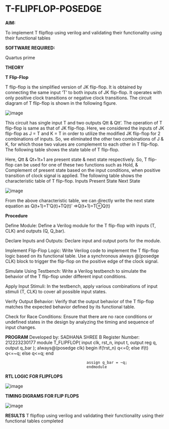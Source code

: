 # T-FLIPFLOP-POSEDGE

**AIM:**

To implement  T flipflop using verilog and validating their functionality using their functional tables

**SOFTWARE REQUIRED:**

Quartus prime

**THEORY**

**T Flip-Flop**

T flip-flop is the simplified version of JK flip-flop. It is obtained by connecting the same input ‘T’ to both inputs of JK flip-flop. It operates with only positive clock transitions or negative clock transitions. The circuit diagram of T flip-flop is shown in the following figure.

![image](https://github.com/naavaneetha/T-FLIPFLOP-POSEDGE/assets/154305477/458a68fe-2d08-4a9d-ac4f-7ae0480ce0bd)

 
This circuit has single input T and two outputs Qtt & Qtt’. The operation of T flip-flop is same as that of JK flip-flop. Here, we considered the inputs of JK flip-flop as J = T and K = T in order to utilize the modified JK flip-flop for 2 combinations of inputs. So, we eliminated the other two combinations of J & K, for which those two values are complement to each other in T flip-flop. The following table shows the state table of T flip-flop.

Here, Qtt & Qt+1t+1 are present state & next state respectively. So, T flip-flop can be used for one of these two functions such as Hold, & Complement of present state based on the input conditions, when positive transition of clock signal is applied. The following table shows the characteristic table of T flip-flop. Inputs Present State Next State

![image](https://github.com/naavaneetha/T-FLIPFLOP-POSEDGE/assets/154305477/cdd7fb32-539f-4b66-bb8d-f305a153c886)

 
From the above characteristic table, we can directly write the next state equation as Q(t+1)=T′Q(t)+TQ(t)′ ⇒Q(t+1)=T⊕Q(t)

**Procedure**

Define Module: Define a Verilog module for the T flip-flop with inputs (T, CLK) and outputs (Q, Q_bar).

Declare Inputs and Outputs: Declare input and output ports for the module.

Implement Flip-Flop Logic: Write Verilog code to implement the T flip-flop logic based on its functional table. Use a synchronous always @(posedge CLK) block to trigger the flip-flop on the positive edge of the clock signal.

Simulate Using Testbench: Write a Verilog testbench to simulate the behavior of the T flip-flop under different input conditions.

Apply Input Stimuli: In the testbench, apply various combinations of input stimuli (T, CLK) to cover all possible input states.

Verify Output Behavior: Verify that the output behavior of the T flip-flop matches the expected behavior defined by its functional table.

Check for Race Conditions: Ensure that there are no race conditions or undefined states in the design by analyzing the timing and sequence of input changes.

**PROGRAM**
Developed by: SADHANA SHREE B
Register Number: 212223230177
                                         module T_FLIPFLOP( input clk, rst_n, input t,
                                         output reg q,
                                         output q_bar
                                         );
                                         always@(posedge clk) 
                                         begin 
                                         if(!rst_n)
                                          q<=0;
                                          else
                                          if(t)
                                          q<=~q;
                                          else
                                          q<=q;
                                          end
 
                                        assign q_bar = ~q;
                                        endmodule

**RTL LOGIC FOR FLIPFLOPS**

![image](https://github.com/SadhanaShreee/T-FLIPFLOP-POSEDGE/assets/144517664/93c16f34-4a6a-4df6-bd54-996086262ff2)


**TIMING DIGRAMS FOR FLIP FLOPS**

![image](https://github.com/SadhanaShreee/T-FLIPFLOP-POSEDGE/assets/144517664/029d29d2-fffb-4a04-845d-a654bc7b0812)


**RESULTS**
T flipflop using verilog and validating their functionality using their functional tables completed
